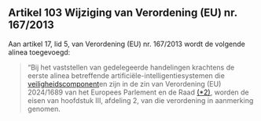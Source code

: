 ## Artikel 103 Wijziging van Verordening (EU) nr. 167/2013

Aan artikel 17, lid 5, van Verordening (EU) nr. 167/2013 wordt de volgende alinea toegevoegd:

> “Bij het vaststellen van gedelegeerde handelingen krachtens de eerste alinea betreffende artificiële-intelligentiesystemen die [veiligheidscomponent](a3.md#^veiligheidscomponent)en zijn in de zin van Verordening (EU) 2024/1689 van het Europees Parlement en de Raad [(\*2)](#ntr*2-L_202401689NL.000101-E0059), worden de eisen van hoofdstuk III, afdeling 2, van die verordening in aanmerking genomen.
